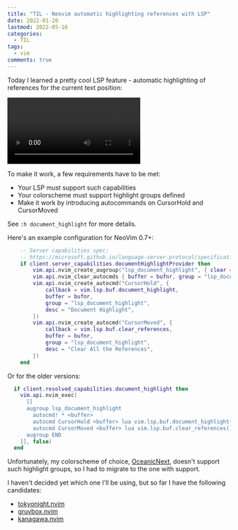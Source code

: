 ```yaml
---
title: "TIL - Neovim automatic highlighting references with LSP"
date: 2022-01-20
lastmod: 2022-05-16
categories:
  - TIL
tags:
  - vim
comments: true
---
```


Today I learned a pretty cool LSP feature - automatic highlighting of
references for the current text position:

<video src="https://user-images.githubusercontent.com/28604639/150479658-c0ce731f-251d-4f25-a276-da42c0f3e42f.mov" controls="controls" style="max-width: 730px;">
</video>

To make it work, a few requirements have to be met:
* Your LSP must support such capabilities
* Your colorscheme must support highlight groups defined
* Make it work by introducing autocommands on CursorHold and CursorMoved

See `:h document_highlight` for more details.


Here's an example configuration for NeoVim 0.7+:
``` lua
    -- Server capabilities spec:
    -- https://microsoft.github.io/language-server-protocol/specifications/lsp/3.17/specification/#serverCapabilities
    if client.server_capabilities.documentHighlightProvider then
        vim.api.nvim_create_augroup("lsp_document_highlight", { clear = true })
        vim.api.nvim_clear_autocmds { buffer = bufnr, group = "lsp_document_highlight" }
        vim.api.nvim_create_autocmd("CursorHold", {
            callback = vim.lsp.buf.document_highlight,
            buffer = bufnr,
            group = "lsp_document_highlight",
            desc = "Document Highlight",
        })
        vim.api.nvim_create_autocmd("CursorMoved", {
            callback = vim.lsp.buf.clear_references,
            buffer = bufnr,
            group = "lsp_document_highlight",
            desc = "Clear All the References",
        })
    end
```

Or for the older versions:
```lua
  if client.resolved_capabilities.document_highlight then
    vim.api.nvim_exec(
      [[
      augroup lsp_document_highlight
        autocmd! * <buffer>
        autocmd CursorHold <buffer> lua vim.lsp.buf.document_highlight()
        autocmd CursorMoved <buffer> lua vim.lsp.buf.clear_references()
      augroup END
    ]], false)
  end
```

Unfortunately, my colorscheme of choice,
[OceanicNext](https://github.com/mhartington/oceanic-next), doesn't support
such highlight groups, so I had to migrate to the one with support.

I haven't decided yet which one I'll be using, but so far I have the following
candidates:
* [tokyonight.nvim]( https://github.com/folke/tokyonight.nvim)
* [gruvbox.nvim](https://github.com/ellisonleao/gruvbox.nvim)
* [kanagawa.nvim](https://github.com/rebelot/kanagawa.nvim)
